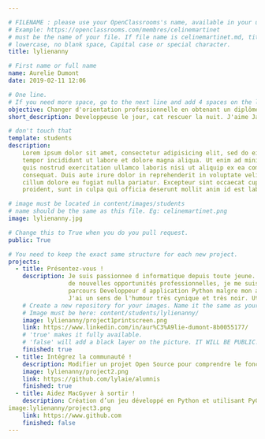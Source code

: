 ```yaml
---

# FILENAME : please use your OpenClassrooms's name, available in your url.
# Example: https://openclassrooms.com/membres/celinemartinet
# must be the name of your file. If file name is celinemartinet.md, title is celinemartinet.
# lowercase, no blank space, Capital case or special character.
title: lylienanny

# First name or full name
name: Aurelie Dumont
date: 2019-02-11 12:06

# One line.
# If you need more space, go to the next line and add 4 spaces on the left, as in 'description'.
objective: Changer d'orientation professionnelle en obtenant un diplôme certifie.
short_description: Developpeuse le jour, cat rescuer la nuit. J'aime Javascript d'un amour pur et sincere.

# don't touch that
template: students
description:
    Lorem ipsum dolor sit amet, consectetur adipisicing elit, sed do eiusmod
    tempor incididunt ut labore et dolore magna aliqua. Ut enim ad minim veniam,
    quis nostrud exercitation ullamco laboris nisi ut aliquip ex ea commodo
    consequat. Duis aute irure dolor in reprehenderit in voluptate velit esse
    cillum dolore eu fugiat nulla pariatur. Excepteur sint occaecat cupidatat non
    proident, sunt in culpa qui officia deserunt mollit anim id est laborum.

# image must be located in content/images/students
# name should be the same as this file. Eg: celinemartinet.png
image: lylienanny.jpg

# Change this to True when you do you pull request.
public: True

# You need to keep the exact same structure for each new project.
projects:
  - title: Présentez-vous !
    description: Je suis passionnee d informatique depuis toute jeune. A la recherche
                 de nouvelles opportunités professionnelles, je me suis tournee vers le
                 parcours Developpeur d application Python malgre mon amour pour Javascript.
                 J'ai un sens de l'humour très cynique et très noir. Utilisatrice de Linux convaincue.
    # Create a new repository for your images. Name it the same as your nickname and profile picture.
    # Image must be here: content/students/lylienanny/
    image: lylienanny/project1printscreen.png
    link: https://www.linkedin.com/in/aur%C3%A9lie-dumont-8b0055177/
    # 'true' makes it fully available.
    # 'false' will add a black layer on the picture. IT WILL BE PUBLIC!
    finished: true
  - title: Intégrez la communauté !
    description: Modifier un projet Open Source pour comprendre le fonctionnement de Git, de Github et des pull requests. 
    image: lylienanny/project2.png
    link: https://github.com/lylaie/alumnis
    finished: true
  - title: Aidez MacGyver à sortir !
    description: Création d’un jeu développé en Python et utilisant PyGame.
image:lylienanny/project3.png
    link: https://www.github.com
    finished: false
---
```


